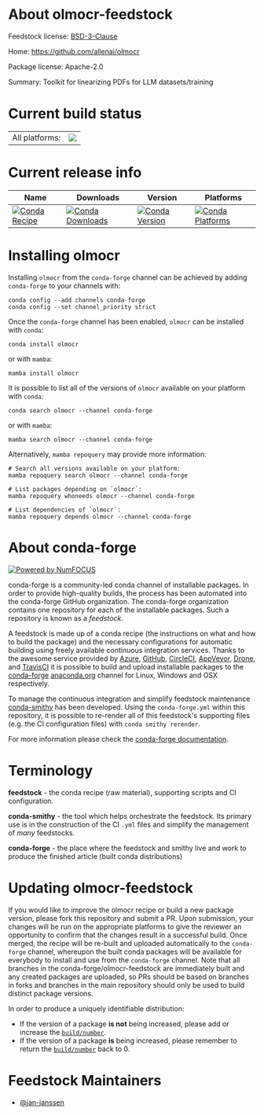 About olmocr-feedstock
======================

Feedstock license: [BSD-3-Clause](https://github.com/conda-forge/olmocr-feedstock/blob/main/LICENSE.txt)

Home: https://github.com/allenai/olmocr

Package license: Apache-2.0

Summary: Toolkit for linearizing PDFs for LLM datasets/training

Current build status
====================


<table><tr><td>All platforms:</td>
    <td>
      <a href="https://dev.azure.com/conda-forge/feedstock-builds/_build/latest?definitionId=24972&branchName=main">
        <img src="https://dev.azure.com/conda-forge/feedstock-builds/_apis/build/status/olmocr-feedstock?branchName=main">
      </a>
    </td>
  </tr>
</table>

Current release info
====================

| Name | Downloads | Version | Platforms |
| --- | --- | --- | --- |
| [![Conda Recipe](https://img.shields.io/badge/recipe-olmocr-green.svg)](https://anaconda.org/conda-forge/olmocr) | [![Conda Downloads](https://img.shields.io/conda/dn/conda-forge/olmocr.svg)](https://anaconda.org/conda-forge/olmocr) | [![Conda Version](https://img.shields.io/conda/vn/conda-forge/olmocr.svg)](https://anaconda.org/conda-forge/olmocr) | [![Conda Platforms](https://img.shields.io/conda/pn/conda-forge/olmocr.svg)](https://anaconda.org/conda-forge/olmocr) |

Installing olmocr
=================

Installing `olmocr` from the `conda-forge` channel can be achieved by adding `conda-forge` to your channels with:

```
conda config --add channels conda-forge
conda config --set channel_priority strict
```

Once the `conda-forge` channel has been enabled, `olmocr` can be installed with `conda`:

```
conda install olmocr
```

or with `mamba`:

```
mamba install olmocr
```

It is possible to list all of the versions of `olmocr` available on your platform with `conda`:

```
conda search olmocr --channel conda-forge
```

or with `mamba`:

```
mamba search olmocr --channel conda-forge
```

Alternatively, `mamba repoquery` may provide more information:

```
# Search all versions available on your platform:
mamba repoquery search olmocr --channel conda-forge

# List packages depending on `olmocr`:
mamba repoquery whoneeds olmocr --channel conda-forge

# List dependencies of `olmocr`:
mamba repoquery depends olmocr --channel conda-forge
```


About conda-forge
=================

[![Powered by
NumFOCUS](https://img.shields.io/badge/powered%20by-NumFOCUS-orange.svg?style=flat&colorA=E1523D&colorB=007D8A)](https://numfocus.org)

conda-forge is a community-led conda channel of installable packages.
In order to provide high-quality builds, the process has been automated into the
conda-forge GitHub organization. The conda-forge organization contains one repository
for each of the installable packages. Such a repository is known as a *feedstock*.

A feedstock is made up of a conda recipe (the instructions on what and how to build
the package) and the necessary configurations for automatic building using freely
available continuous integration services. Thanks to the awesome service provided by
[Azure](https://azure.microsoft.com/en-us/services/devops/), [GitHub](https://github.com/),
[CircleCI](https://circleci.com/), [AppVeyor](https://www.appveyor.com/),
[Drone](https://cloud.drone.io/welcome), and [TravisCI](https://travis-ci.com/)
it is possible to build and upload installable packages to the
[conda-forge](https://anaconda.org/conda-forge) [anaconda.org](https://anaconda.org/)
channel for Linux, Windows and OSX respectively.

To manage the continuous integration and simplify feedstock maintenance
[conda-smithy](https://github.com/conda-forge/conda-smithy) has been developed.
Using the ``conda-forge.yml`` within this repository, it is possible to re-render all of
this feedstock's supporting files (e.g. the CI configuration files) with ``conda smithy rerender``.

For more information please check the [conda-forge documentation](https://conda-forge.org/docs/).

Terminology
===========

**feedstock** - the conda recipe (raw material), supporting scripts and CI configuration.

**conda-smithy** - the tool which helps orchestrate the feedstock.
                   Its primary use is in the construction of the CI ``.yml`` files
                   and simplify the management of *many* feedstocks.

**conda-forge** - the place where the feedstock and smithy live and work to
                  produce the finished article (built conda distributions)


Updating olmocr-feedstock
=========================

If you would like to improve the olmocr recipe or build a new
package version, please fork this repository and submit a PR. Upon submission,
your changes will be run on the appropriate platforms to give the reviewer an
opportunity to confirm that the changes result in a successful build. Once
merged, the recipe will be re-built and uploaded automatically to the
`conda-forge` channel, whereupon the built conda packages will be available for
everybody to install and use from the `conda-forge` channel.
Note that all branches in the conda-forge/olmocr-feedstock are
immediately built and any created packages are uploaded, so PRs should be based
on branches in forks and branches in the main repository should only be used to
build distinct package versions.

In order to produce a uniquely identifiable distribution:
 * If the version of a package **is not** being increased, please add or increase
   the [``build/number``](https://docs.conda.io/projects/conda-build/en/latest/resources/define-metadata.html#build-number-and-string).
 * If the version of a package **is** being increased, please remember to return
   the [``build/number``](https://docs.conda.io/projects/conda-build/en/latest/resources/define-metadata.html#build-number-and-string)
   back to 0.

Feedstock Maintainers
=====================

* [@jan-janssen](https://github.com/jan-janssen/)

